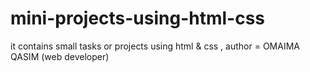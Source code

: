# mini-projects-using-html-css
it contains small tasks or projects  using html &amp; css
 , author = OMAIMA QASIM (web developer)
